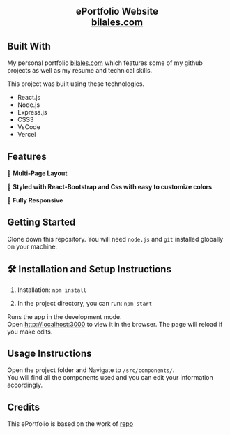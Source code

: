 <h2 align="center">
  ePortfolio Website<br/>
  <a href="https://bilales.github.io/ePortfolio/" target="_blank">bilales.com</a>
</h2>

## Built With

My personal portfolio <a href="https://bilales.github.io/ePortfolio/" target="_blank">bilales.com</a> which features some of my github projects as well as my resume and technical skills.<br/>

This project was built using these technologies.

- React.js
- Node.js
- Express.js
- CSS3
- VsCode
- Vercel

## Features

**📖 Multi-Page Layout**

**🎨 Styled with React-Bootstrap and Css with easy to customize colors**

**📱 Fully Responsive**

## Getting Started

Clone down this repository. You will need `node.js` and `git` installed globally on your machine.

## 🛠 Installation and Setup Instructions

1. Installation: `npm install`

2. In the project directory, you can run: `npm start`

Runs the app in the development mode.\
Open [http://localhost:3000](http://localhost:3000) to view it in the browser.
The page will reload if you make edits.

## Usage Instructions

Open the project folder and Navigate to `/src/components/`. <br/>
You will find all the components used and you can edit your information accordingly.

## Credits

This ePortfolio is based on the work of [repo](https://github.com/soumyajit4419/Portfolio)
